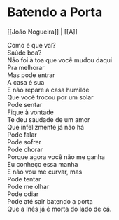 # Batendo a Porta

[[João Nogueira]] | [[A]]

Como é que vai?  
Saúde boa?  
Não foi à toa que você mudou daqui  
Pra melhorar  
Mas pode entrar  
A casa é sua  
E não repare a casa humilde  
Que você trocou por um solar  
Pode sentar  
Fique à vontade  
Te deu saudade de um amor  
Que infelizmente já não há  
Pode falar  
Pode sofrer  
Pode chorar  
Porque agora você não me ganha  
Eu conheço essa manha  
E não vou me curvar, mas  
Pode tentar  
Pode me olhar  
Pode odiar  
Pode até sair batendo a porta  
Que a Inês já é morta do lado de cá.